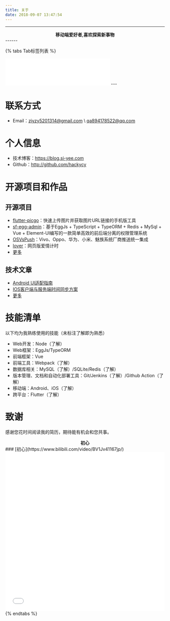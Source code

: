 ```yaml
---
title: 关于
date: 2018-09-07 13:47:54
---
```


------

<center><b>移动端爱好者,喜欢探索新事物</b></center>
------

{% tabs Tab标签列表 %}
<!-- tab 个人简介 -->

<iframe frameborder="no" border="0" marginwidth="0" marginheight="0" width=330 height=86 src="//music.163.com/outchain/player?type=2&id=167844&auto=1&height=66"></iframe>
---

# 联系方式

- Email：zjyzy5201314@gmail.com \ qa894178522@qq.com

# 个人信息

 - 技术博客：https://blog.si-yee.com
 - Github：http://github.com/hackycy

# 开源项目和作品

## 开源项目

  - [flutter-picgo](https://github.com/PicGo/flutter-picgo)：快速上传图片并获取图片URL链接的手机版工具
  - [sf-egg-admin](https://github.com/hackycy/sf-egg-admin)：基于EggJs + TypeScript + TypeORM + Redis + MySql + Vue + Element-UI编写的一款简单高效的前后端分离的权限管理系统
  - [OSVsPush](https://github.com/hackycy/OSVsPush)：Vivo、Oppo、华为、小米、魅族系统厂商推送统一集成
  - [lover](https://github.com/hackycy/lover)：网页版爱情计时
  - [更多](https://github.com/hackycy)

## 技术文章

- [Android UI适配指南](https://blog.si-yee.com/2019/05/22/Android-UI适配指南/)
- [IOS客户端与服务端时间同步方案](https://blog.si-yee.com/2020/05/12/IOS客户端与服务端时间同步方案/) 
- [更多](https://blog.si-yee.com/)

# 技能清单

以下均为我熟练使用的技能（未标注了解即为熟悉）

- Web开发：Node（了解）
- Web框架：EggJs/TypeORM
- 前端框架：Vue
- 前端工具：Webpack（了解）
- 数据库相关：MySQL（了解）/SQLite/Redis（了解）
- 版本管理、文档和自动化部署工具：Git/Jenkins（了解）/Github Action（了解）
- 移动端：Android、iOS（了解）
- 跨平台：Flutter（了解）
  
# 致谢

感谢您花时间阅读我的简历，期待能有机会和您共事。
<!-- endtab -->

<!-- tab vlog -->
<center><b>初心</b></center>
### [初心](https://www.bilibili.com/video/BV1Jv41167jp/)

<iframe src="//player.bilibili.com/player.html?aid=243491393&bvid=BV1Jv41167jp&cid=199882009&page=1" style="width:100%;height:500px;" scrolling="no" border="0" frameborder="no" framespacing="0" allowfullscreen="true"> </iframe>
<!-- endtab -->
{% endtabs %}

